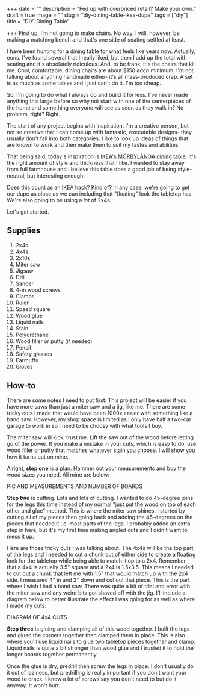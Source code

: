 +++
date = ""
description = "Fed up with overpriced retail? Make your own."
draft = true
image = ""
slug = "diy-dining-table-ikea-dupe"
tags = ["diy"]
title = "DIY: Dining Table"

+++
First up, I'm not going to make chairs. No way. I will, however, be making a matching bench and that's one side of seating settled at least.

I have been hunting for a dining table for what feels like years now. Actually, eons. I've found several that I really liked, but then I add up the total with seating and it's absolutely ridiculous. And, to be frank, it's the chairs that kill me. Cool, comfortable, dining chairs are about $150 _each_ minimum. I'm not talking about anything handmade either- it's all mass-produced crap. A set is as much as some tables and I just can't do it. I'm too cheap.

So, I'm going to do what I always do and build it for less. I've never made anything this large before so why not start with one of the centerpieces of the home and something everyone will see as soon as they walk in? No problem, right? Right.

The start of any project begins with inspiration. I'm a creative person, but not so creative that I can come up with fantastic, executable designs- they usually don't fall into both categories. I like to look up ideas of things that are known to work and then make them to suit my tastes and abilities.

That being said, today's inspiration is [IKEA's MÖRBYLÅNGA dining table](https://www.ikea.com/us/en/p/moerbylanga-table-oak-veneer-brown-stained-20293766/). It's the right amount of style and thickness that I like. I wanted to stay away from full farmhouse and I believe this table does a good job of being style-neutral, but interesting enough.

Does this count as an IKEA hack? Kind of? In any case, we're going to get our dupe as close as we can including that "floating" look the tabletop has. We're also going to be using a _lot_ of 2x4s.

Let's get started.

## Supplies

 1. 2x4s
 2. 4x4s
 3. 2x10s
 4. Miter saw
 5. Jigsaw
 6. Drill
 7. Sander
 8. 4-in wood screws
 9. Clamps
10. Ruler
11. Speed square
12. Wood glue
13. Liquid nails
14. Stain
15. Polyurethane
16. Wood filler or putty (if needed)
17. Pencil
18. Safety glasses
19. Earmuffs
20. Gloves

## How-to

There are some notes I need to put first: This project will be easier if you have more saws than just a miter saw and a jig, like me. There are some tricky cuts I made that would have been 1000x easier with something like a band saw. However, my shop space is limited as I only have half a two-car garage to work in so I need to be choosy with what tools I buy.

The miter saw will kick, trust me. Lift the saw out of the wood before letting go of the power. If you make a mistake in your cuts, which is easy to do, use wood filler or putty that matches whatever stain you choose. I will show you how it turns out on mine.

Alright, **step one** is a plan. Hammer out your measurements and buy the wood sizes you need. All mine are below:

PIC AND MEASUREMENTS AND NUMBER OF BOARDS

**Step two** is cutting. Lots and lots of cutting. I wanted to do 45-degree joins for the legs this time instead of my normal "just put the wood on top of each other and glue" method. This is where the miter saw shines. I started by cutting all of my pieces then going back and adding the 45-degrees on the pieces that needed it i.e. most parts of the legs. I probably added an extra step in here, but it's my first time making angled cuts and I didn't want to mess it up.

Here are those tricky cuts I was talking about. The 4x4s will be the top part of the legs and I needed to cut a chunk out of either side to create a floating look for the tabletop while being able to match it up to a 2x4. Remember that a 4x4 is actually 3.5" square and a 2x4 is 1.5x3.5. This means I needed to cut out a chunk that left me with 1.5" that would match up with the 2x4 side. I measured 4" in and 2" down and cut out that piece. This is the part where I wish I had a band saw. There was quite a bit of trial and error with the miter saw and any weird bits got shaved off with the jig. I'll include a diagram below to better illustrate the effect I was going for as well as where I made my cuts:

DIAGRAM OF 4x4 CUTS

**Step three** is gluing and clamping all of this wood together. I built the legs and glued the corners together then clamped them in place. This is also where you'll use liquid nails to glue two tabletop pieces together and clamp. Liquid nails is quite a bit stronger than wood glue and I trusted it to hold the longer boards together permanently. 

Once the glue is dry, predrill then screw the legs in place. I don't usually do it out of laziness, but predrilling is really important if you don't want your wood to crack. I know a lot of screws say you don't need to but do it anyway. It won't hurt.